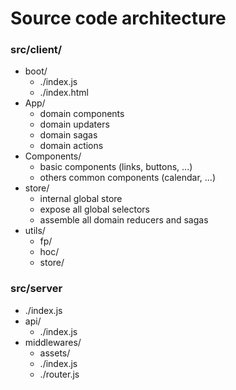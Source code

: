 Source code architecture
=============

### src/client/
- boot/
  - ./index.js
  - ./index.html
- App/
  - domain components
  - domain updaters
  - domain sagas
  - domain actions
- Components/
  - basic components (links, buttons, ...)
  - others common components (calendar, ...)
- store/
  - internal global store
  - expose all global selectors
  - assemble all domain reducers and sagas
- utils/
  - fp/
  - hoc/
  - store/

### src/server
- ./index.js
- api/
  - ./index.js
- middlewares/
  - assets/
  - ./index.js
  - ./router.js
